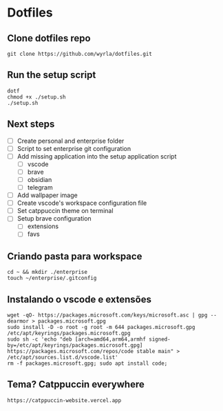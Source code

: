# Dotfiles #

## Clone dotfiles repo
```
git clone https://github.com/wyrla/dotfiles.git
```

## Run the setup script
```
dotf
chmod +x ./setup.sh
./setup.sh
```

## Next steps
- [ ] Create personal and enterprise folder
- [ ] Script to set enterprise git configuration
- [ ] Add missing application into the setup application script
    - [ ] vscode
    - [ ] brave
    - [ ] obsidian
    - [ ] telegram
- [ ] Add wallpaper image
- [ ] Create vscode's workspace configuration file
- [ ] Set catppuccin theme on terminal
- [ ] Setup brave configuration
    - [ ] extensions
    - [ ] favs
 
## Criando pasta para workspace
```
cd ~ && mkdir ./enterprise
touch ~/enterprise/.gitconfig
```

## Instalando o vscode e extensões
```
wget -qO- https://packages.microsoft.com/keys/microsoft.asc | gpg --dearmor > packages.microsoft.gpg
sudo install -D -o root -g root -m 644 packages.microsoft.gpg /etc/apt/keyrings/packages.microsoft.gpg
sudo sh -c 'echo "deb [arch=amd64,arm64,armhf signed-by=/etc/apt/keyrings/packages.microsoft.gpg] https://packages.microsoft.com/repos/code stable main" > /etc/apt/sources.list.d/vscode.list'
rm -f packages.microsoft.gpg; sudo apt install code;
```
## Tema? Catppuccin everywhere
```
https://catppuccin-website.vercel.app
```
